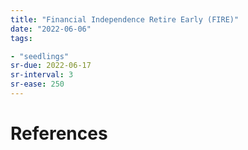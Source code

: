 ```yaml
---
title: "Financial Independence Retire Early (FIRE)"
date: "2022-06-06"
tags:

- "seedlings"
sr-due: 2022-06-17
sr-interval: 3
sr-ease: 250
---
```



# References
